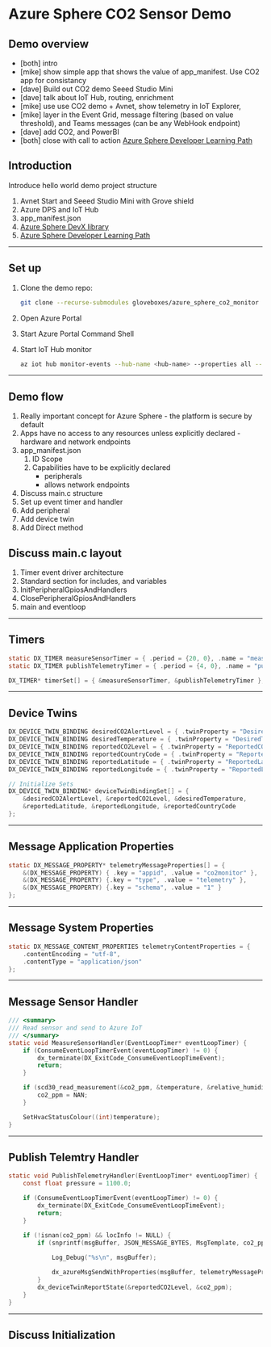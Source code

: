 # Azure Sphere CO2 Sensor Demo

## Demo overview

- [both] intro
- [mike] show simple app that shows the value of app_manifest. Use CO2 app for consistancy
- [dave] Build out CO2 demo Seeed Studio Mini
- [dave] talk about IoT Hub, routing, enrichment
- [mike] use use CO2 demo + Avnet, show telemetry in IoT Explorer, 
- [mike] layer in the Event Grid, message filtering (based on value threshold), and Teams messages (can be any WebHook endpoint)
- [dave] add CO2, and PowerBI
- [both] close with call to action [Azure Sphere Developer Learning Path](http://aka.ms/azure-sphere-developer-learning-path)

## Introduction

Introduce hello world demo project structure

1. Avnet Start and Seeed Studio Mini with Grove shield
2. Azure DPS and IoT Hub
3. app_manifest.json
4. [Azure Sphere DevX library](https://github.com/microsoft/Azure-Sphere-DevX)
5. [Azure Sphere Developer Learning Path](http://aka.ms/azure-sphere-developer-learning-path)

---

## Set up

1. Clone the demo repo: 

    ```bash
    git clone --recurse-submodules gloveboxes/azure_sphere_co2_monitor (github.com)
    ```
    
1. Open Azure Portal
1. Start Azure Portal Command Shell
1. Start IoT Hub monitor

	```bash
	az iot hub monitor-events --hub-name <hub-name> --properties all --device-id <device_id>
	```

---

## Demo flow

1. Really important concept for Azure Sphere - the platform is secure by default
2. Apps have no access to any resources unless explicitly declared - hardware and network endpoints 
3. app_manifest.json
   1. ID Scope
   2. Capabilities have to be explicitly declared
    	- peripherals
   		- allows network endpoints
1. Discuss main.c structure
1. Set up event timer and handler
1. Add peripheral
1. Add device twin
1. Add Direct method

## Discuss main.c layout

1. Timer event driver architecture 
1. Standard section for includes, and variables
1. InitPeripheralGpiosAndHandlers
1. ClosePeripheralGpiosAndHandlers
1. main and eventloop

---

## Timers

```c
static DX_TIMER measureSensorTimer = { .period = {20, 0}, .name = "measureSensorTimer", .handler = MeasureSensorHandler };
static DX_TIMER publishTelemetryTimer = { .period = {4, 0}, .name = "publishTelemetryTimer", .handler = PublishTelemetryHandler };

DX_TIMER* timerSet[] = { &measureSensorTimer, &publishTelemetryTimer };
```

---

## Device Twins

```c
DX_DEVICE_TWIN_BINDING desiredCO2AlertLevel = { .twinProperty = "DesiredCO2AlertLevel", .twinType = DX_TYPE_INT, .handler = DeviceTwinGenericHandler };
DX_DEVICE_TWIN_BINDING desiredTemperature = { .twinProperty = "DesiredTemperature", .twinType = DX_TYPE_INT, .handler = DeviceTwinGenericHandler };
DX_DEVICE_TWIN_BINDING reportedCO2Level = { .twinProperty = "ReportedCO2Level", .twinType = DX_TYPE_FLOAT };
DX_DEVICE_TWIN_BINDING reportedCountryCode = { .twinProperty = "ReportedCountryCode",.twinType = DX_TYPE_STRING };
DX_DEVICE_TWIN_BINDING reportedLatitude = { .twinProperty = "ReportedLatitude",.twinType = DX_TYPE_DOUBLE };
DX_DEVICE_TWIN_BINDING reportedLongitude = { .twinProperty = "ReportedLongitude",.twinType = DX_TYPE_DOUBLE };

// Initialize Sets
DX_DEVICE_TWIN_BINDING* deviceTwinBindingSet[] = {
	&desiredCO2AlertLevel, &reportedCO2Level, &desiredTemperature, 
	&reportedLatitude, &reportedLongitude, &reportedCountryCode 
};
```

---

## Message Application Properties

```c
static DX_MESSAGE_PROPERTY* telemetryMessageProperties[] = {
	&(DX_MESSAGE_PROPERTY) { .key = "appid", .value = "co2monitor" },
	&(DX_MESSAGE_PROPERTY) {.key = "type", .value = "telemetry" },
	&(DX_MESSAGE_PROPERTY) {.key = "schema", .value = "1" }
};
```

---

## Message System Properties

```c
static DX_MESSAGE_CONTENT_PROPERTIES telemetryContentProperties = {
	.contentEncoding = "utf-8",
	.contentType = "application/json"
};
```

---

## Message Sensor Handler

```c
/// <summary>
/// Read sensor and send to Azure IoT
/// </summary>
static void MeasureSensorHandler(EventLoopTimer* eventLoopTimer) {
	if (ConsumeEventLoopTimerEvent(eventLoopTimer) != 0) {
		dx_terminate(DX_ExitCode_ConsumeEventLoopTimeEvent);
		return;
	}

	if (scd30_read_measurement(&co2_ppm, &temperature, &relative_humidity) != STATUS_OK) {
		co2_ppm = NAN;
	}

	SetHvacStatusColour((int)temperature);
}
```

---

## Publish Telemtry Handler

```c
static void PublishTelemetryHandler(EventLoopTimer* eventLoopTimer) {
	const float pressure = 1100.0;

	if (ConsumeEventLoopTimerEvent(eventLoopTimer) != 0) {
		dx_terminate(DX_ExitCode_ConsumeEventLoopTimeEvent);
		return;
	}

	if (!isnan(co2_ppm) && locInfo != NULL) {
		if (snprintf(msgBuffer, JSON_MESSAGE_BYTES, MsgTemplate, co2_ppm, temperature, relative_humidity, pressure, locInfo->lng, locInfo->lat) > 0) {
			
			Log_Debug("%s\n", msgBuffer);

			dx_azureMsgSendWithProperties(msgBuffer, telemetryMessageProperties, NELEMS(telemetryMessageProperties), &telemetryContentProperties);
		}
		dx_deviceTwinReportState(&reportedCO2Level, &co2_ppm);
	}
}
```

---

## Discuss Initialization

```c

```

